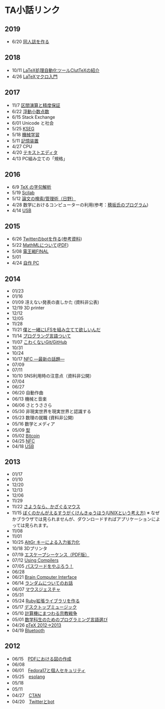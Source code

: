 # TA小話リンク
## 2019
- 6/20 [同人誌を作る](https://github.com/minoki/ks-slide/blob/master/doujinshi/doujinshi.pdf)

## 2018
- 10/11 [LaTeX処理自動化ツールClutTeXの紹介](https://github.com/minoki/ks-slide/blob/master/cluttex/cluttex.pdf)
- 4/26 [LaTeXマクロ入門](https://github.com/minoki/ks-slide/blob/master/latex-macro/latex-macro.pdf)

## 2017
- 11/7 [区間演算と精度保証](https://github.com/minoki/ks-slide/blob/master/interval-arithmetic/interval-arithmetic.pdf)
- 6/22 [浮動小数点数](https://github.com/minoki/ks-slide/blob/master/floating-point/floating-point.pdf)
- 6/15 Stack Exchange
- 6/01 Unicode と社会
- 5/25 [KSEG](https://drive.google.com/file/d/0B3jVbcd6-oTcVnRBX0I1UkxyTm8/view?usp=sharing)
- 5/18 [機械学習](https://drive.google.com/file/d/0BwyXgVn-JVXZa2ZLVWEzWEFZZEU/view?usp=sharing)
- 5/11 [記憶装置](https://drive.google.com/file/d/0B5IbUrs1MtxGTXBWYV8zWG9oblE/view?usp=sharing)
- 4/27 CPU
- 4/20 [テキストエディタ](https://drive.google.com/file/d/0BxTOyySbK5z_S2w4OVNBWDdISVE/view?usp=sharing)
- 4/13 PC組み立ての「規格」

## 2016
- 6/9 [TeX の字句解析](https://github.com/minoki/ks-slide/blob/master/tex-token/tex-token.pdf)
- 5/19   [Scilab](https://drive.google.com/open?id=0B3jVbcd6-oTcaHJUVXlkeE9tam8)
- 5/12 [論文の検索/管理術（日野）](http://www.google.com/url?q=http%3A%2F%2Fwww-mmm.is.s.u-tokyo.ac.jp%2F~wataru%2Fks%2F20160512.pdf&sa=D&sntz=1&usg=AFQjCNEXGOXhAKXol_rZGCJC1Veb5STckA)
- 4/28 数学におけるコンピューターの利用(参考：[穂坂氏のプログラム](https://www.google.com/url?q=https%3A%2F%2Fwww.dropbox.com%2Fs%2Fz2g7mt0btpvuwx9%2FRScorresp.html&sa=D&sntz=1&usg=AFQjCNFZdxaHZZ75hwClUX4zbUKJpcgqKQ))
- 4/14 [USB](http://www.google.com/url?q=http%3A%2F%2Fwww.ms.u-tokyo.ac.jp%2F~orita%2Fks%2F2016S.pdf&sa=D&sntz=1&usg=AFQjCNFhsVTfpUdtKV6uBNP9xn8YrywU-A)

## 2015
- 6/26 [Twitterのbotを作る](http://www.google.com/url?q=http%3A%2F%2Fwww.ms.u-tokyo.ac.jp%2F~swaka%2FKS%2FKS2015S.pdf&sa=D&sntz=1&usg=AFQjCNGizI-laF5zGyLtRTCi9X0R3RZXew)([参考資料](http://www.google.com/url?q=http%3A%2F%2Fwww.ms.u-tokyo.ac.jp%2F~swaka%2FKS%2FKS.html&sa=D&sntz=1&usg=AFQjCNFJluhxFNnKIPUITrzCh0_wqeDT7g))
- 5/22 [MathMLについて](http://www.google.com/url?q=http%3A%2F%2Fwww.ms.u-tokyo.ac.jp%2F~arata%2Fkeisansugaku%2Ftalk-mathml%2F&sa=D&sntz=1&usg=AFQjCNE-ke8KzUvB_xJcDmAJlbdLgvfJMA)([PDF](https://github.com/minoki/ks-slide/blob/master/mathml/keisansugaku-mathml.pdf))
- 5/08 [電王戦FINAL](http://www.google.com/url?q=http%3A%2F%2Fwww.ms.u-tokyo.ac.jp%2F~mkimura%2Fks_kimura_150508.pdf&sa=D&sntz=1&usg=AFQjCNEX0YE2rqc_WWv23CQiSP4VNO1g1A)
- 5/01
- 4/24 [自作 PC](http://www.google.com/url?q=http%3A%2F%2Fwww.ms.u-tokyo.ac.jp%2F~orita%2Fks%2F2015S.pdf&sa=D&sntz=1&usg=AFQjCNFQy3C-dDn5FPwGc6ZOiWHfu3SykA)

## 2014
- 01/23 
- 01/16 
- 01/09 冴えない発表の直しかた (資料非公表)
- 12/19 3D printer
- 12/12 
- 12/05 
- 11/28 
- 11/21 [僕と一緒にLFSを組み立てて欲しいんだ](https://drive.google.com/file/d/0B9htKdUA2OvuaGtfN1FTSjF1T0k/view?usp=sharing)
- 11/14 [プログラング言語ついて](https://drive.google.com/file/d/0B3jVbcd6-oTcTnZZWmszTkF4TXc/view?usp=sharing)
- 11/07 [こわくないGit/GitHub](http://www.google.com/url?q=http%3A%2F%2Fmajiang.github.io%2Fks%2F20141107.pdf&sa=D&sntz=1&usg=AFQjCNFB0mxHgJ6uBRL33Tt3sqal47yoIg)
- 10/31 
- 10/24 
- 10/17 [NFC —最新の話題—](http://www.google.com/url?q=http%3A%2F%2Fwww.ms.u-tokyo.ac.jp%2F~orita%2Fks%2F2014W.pdf&sa=D&sntz=1&usg=AFQjCNFvDYkx-XYojeKA2S0KEAnkmlA0uw)
- 07/09 
- 07/11 
- 10/10 SNS利用時の注意点（資料非公開）
- 07/04 
- 06/27 
- 06/20 自動作曲
- 06/13 機械と音楽
- 06/06 さとうささら
- 05/30 非現実世界を現実世界と認識する
- 05/23 数理の就職 (資料非公開)
- 05/16 数学とメディア
- 05/09 [型](http://www.google.com/url?q=http%3A%2F%2Fmajiang.github.io%2Fks%2F20140509.pdf&sa=D&sntz=1&usg=AFQjCNFX6786F1Kn0P8DPugKM8bnO0DdOg)
- 05/02 [Bitcoin](https://drive.google.com/file/d/0B2DI4gO0YB-MUVJidmxLYlRYQ28/edit?usp=sharing)
- 04/25 [NFC](http://www.google.com/url?q=http%3A%2F%2Fwww.ms.u-tokyo.ac.jp%2F~orita%2Fks%2F2014S.pdf&sa=D&sntz=1&usg=AFQjCNGpR4M2biKLhDL5Hr2pu_QW4dm-Uw)
- 04/18 [USB](https://docs.google.com/presentation/d/1ZMcMmGr8I7KPC518oy-BxZfJZNIzhRuKERHkOSz9NDc/present?usp=sharing)

## 2013
- 01/17 
- 01/10 
- 12/20 
- 12/13 
- 12/06 
- 11/29 
- 11/22 [さようなら、かざぐるマウス](http://www.google.com/url?q=http%3A%2F%2Fwww.ms.u-tokyo.ac.jp%2F~orita%2Fks%2F2013W.pdf&sa=D&sntz=1&usg=AFQjCNE2O7XOXdVTlNSI-DGYNlQkm1F4JQ)
- 11/15 [ぼくのかんがえるすうがくけんきゅうほう(UNIXという考え方)](https://drive.google.com/file/d/0B9htKdUA2OvuMHBWTjNOR3NWNDg/edit?usp=sharing) ※ なぜかブラウザでは見られませんが、ダウンロードすればアプリケーションによっては見られます。
- 11/08 
- 11/01 
- 10/25 [AltGr キーによる入力省力化](https://drive.google.com/file/d/0BwcfP5FdHgNNdlUxTlVNRE1TWVk)
- 10/18 3Dプリンタ
- 07/19 [エスケープシーケンス（PDF版）](https://docs.google.com/file/d/0BwcfP5FdHgNNQUFrT290dE1fT3c/edit?usp=sharing)
- 07/12 [Using Compilers](https://docs.google.com/viewer?a=v&pid=sites&srcid=ZGVmYXVsdGRvbWFpbnxrZWlzYW5zdWdha3V8Z3g6MTczMWM5YWVmOTAyNzJjMg)
- 07/05 [パスワードをやぶろう！](https://docs.google.com/viewer?a=v&pid=sites&srcid=ZGVmYXVsdGRvbWFpbnxrZWlzYW5zdWdha3V8Z3g6NjFmM2E5NTE1NWM5YTVjZg)
- 06/28 
- 06/21 [Brain Computer Interface](https://docs.google.com/file/d/0BzLBJd27EpYdZjNueFlhM2k1VEE/edit?usp=sharing)
- 06/14 [ランダムについてのお話](https://sites.google.com/a/utmsks.net/material/TAtalks_9.pdf?attredirects=0)
- 06/07 [マウスジェスチャ](http://www.google.com/url?q=http%3A%2F%2Fwww.ms.u-tokyo.ac.jp%2F~orita%2Fks%2F2013S.pdf&sa=D&sntz=1&usg=AFQjCNEu2KpKxFp1ohOnlko365NUfgprOQ)
- 05/31 
- 05/24 [Ruby拡張ライブラリを作る](https://docs.google.com/file/d/0B9htKdUA2OvuNTN1dEYzMUx1ZUE/edit?usp=sharing)
- 05/17 [デスクトップミュージック](https://docs.google.com/file/d/0B7ddKSZIYQ5uTFoyaW93OHpGV3c/edit?usp=sharing)
- 05/10 [計算機にまつわる宗教戦争](https://docs.google.com/file/d/0B0jZHYL0Bdk-dXJ5c2NUVkdzMTQ/edit?usp=sharing)
- 05/01 [数学科生のためのプログラミング言語選び](https://sites.google.com/a/utmsks.net/material/20130501talk.pdf?attredirects=0)
- 04/26 [pTeX 2012→2013](https://docs.google.com/file/d/0BwcfP5FdHgNNZ2hoWk1OZGJPWXc/edit?usp=sharing)
- 04/19 [Bluetooth](https://docs.google.com/presentation/d/1e6f0nEDlSyuutCNIGED54lamzrbVUJTRQD5tMut3-sE/present#slide=id.p)


## 2012
- 06/15　[PDFにおける図の作成](https://docs.google.com/open?id=0B_b47JvHk1wLbDQ2bGx0U2dGdTg)
- 06/08
- 06/01　[Fedora17と個人セキュリティ](https://docs.google.com/file/d/0B-qECKUiV0VIZnVjbnZ4SGhGSGM/edit?pli=1#)
- 05/25　[esolang](https://docs.google.com/file/d/0B-qECKUiV0VIZnVjbnZ4SGhGSGM/edit?pli=1#)
- 05/18　
- 05/11　
- 04/27　[CTAN](http://www.google.com/url?q=http%3A%2F%2Fwww.ms.u-tokyo.ac.jp%2F~kitagawa%2Fks120427-pub.pdf&sa=D&sntz=1&usg=AFQjCNFOCGv9j6V_U3SL6FuH5f_Uu6Sweg)
- 04/20　[Twitterとbot](https://docs.google.com/presentation/d/1EiP9xPSQR7GyZqX65w91DReuhEuB7lgC-J15ru-W0f8/present#slide=id.p)
